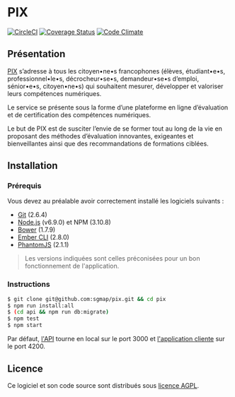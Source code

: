 PIX
===

[![CircleCI](https://circleci.com/gh/sgmap/pix/tree/dev.svg?style=shield&circle-token=:circle-token)](https://circleci.com/gh/sgmap/pix)
[![Coverage Status](https://coveralls.io/repos/github/sgmap/pix/badge.svg)](https://coveralls.io/github/sgmap/pix)
[![Code Climate](https://codeclimate.com/github/sgmap/pix/badges/gpa.svg)](https://codeclimate.com/github/sgmap/pix)

Présentation
------------

[PIX](https://pix.beta.gouv.fr) s’adresse à tous les citoyen•ne•s francophones (élèves, étudiant•e•s, professionnel•le•s, décrocheur•se•s, demandeur•se•s d’emploi, sénior•e•s, citoyen•ne•s) qui souhaitent mesurer, développer et valoriser leurs compétences numériques.

Le service se présente sous la forme d’une plateforme en ligne d’évaluation et de certification des compétences numériques.

Le but de PIX est de susciter l’envie de se former tout au long de la vie en proposant des méthodes d’évaluation innovantes, exigeantes et bienveillantes ainsi que des recommandations de formations ciblées.

Installation
------------

### Prérequis

Vous devez au préalable avoir correctement installé les logiciels suivants :

* [Git](http://git-scm.com/) (2.6.4)
* [Node.js](http://nodejs.org/) (v6.9.0) et NPM (3.10.8)
* [Bower](http://bower.io/) (1.7.9)
* [Ember CLI](http://ember-cli.com/) (2.8.0)
* [PhantomJS](http://phantomjs.org/) (2.1.1)

> Les versions indiquées sont celles préconisées pour un bon fonctionnement de l'application.

### Instructions

```bash
$ git clone git@github.com:sgmap/pix.git && cd pix
$ npm run install:all
$ (cd api && npm run db:migrate)
$ npm test
$ npm start
```

Par défaut, [l'API](http://localhost:3000) tourne en local sur le port 3000 et [l'application cliente](http://localhost:4200) sur le port 4200.

Licence
-------

Ce logiciel et son code source sont distribués sous [licence AGPL](https://www.gnu.org/licenses/why-affero-gpl.fr.html).

